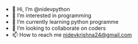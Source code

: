 - 👋 Hi, I’m @nidevpython
- 👀 I’m interested in programming
- 🌱 I’m currently learning python programme
- 💞️ I’m looking to collaborate on coders
- 📫 How to reach me nidevkrishna24@gmail.com

<!---
nidevpython/nidevpython is a ✨ special ✨ repository because its `README.md` (this file) appears on your GitHub profile.
You can click the Preview link to take a look at your changes.
--->
